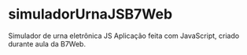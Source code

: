 # simuladorUrnaJSB7Web
Simulador de urna eletrônica JS
Aplicação feita com JavaScript, criado durante aula da B7Web.
